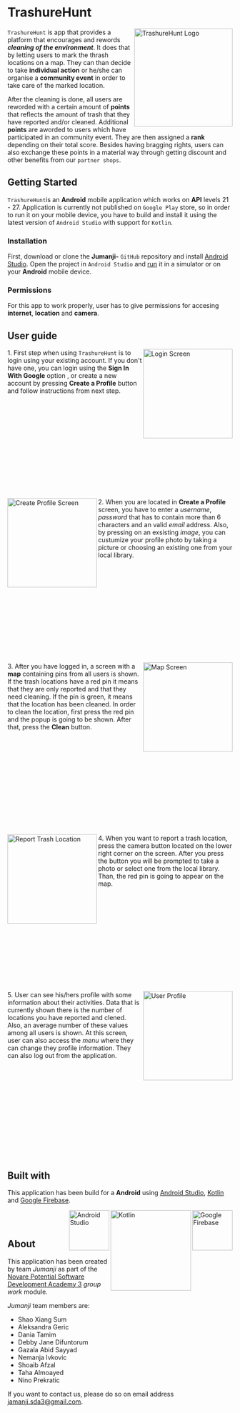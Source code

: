 # TrashureHunt

<img src="https://github.com/ninoprek/Jumanji-/blob/readme/app/readmeRes/Readme_Logo.png" alt="TrashureHunt Logo" width="220" align="right">

`TrashureHunt` is app that provides a platform that encourages and rewords __*cleaning of the environment*__. It does that by letting users to mark the thrash locations on a map. They can than decide to take __individual action__ or he/she can organise a __community event__ in order to take care of the marked location. 

After the cleaning is done, all users are reworded with a certain amount of __points__ that reflects the amount of trash that they have reported and/or cleaned. Additional __points__ are aworded to users which have participated in an community event. They are then assigned a __rank__ depending on their total score. Besides having bragging rights, users can also exchange these points in a material way through getting discount and other benefits from our `partner shops`.

## Getting Started

`TrashureHunt`is an __Android__ mobile application which works on __API__ levels 21 - 27. Application is currently not published on `Google Play` store, so in order to run it on your mobile device, you have to build and install it using the latest version of `Android Studio` with support for `Kotlin`.

### Installation

First, download or clone the __Jumanji-__ `GitHub` repository and install [Android Studio](https://developer.android.com/studio/). Open the project in `Android Studio` and [run](https://developer.android.com/training/basics/firstapp/running-app) it in a simulator or on your __Android__ mobile device.

### Permissions

For this app to work properly, user has to give permissions for accesing __internet__, __location__ and __camera__.  

## User guide
<img src="https://github.com/ninoprek/Jumanji-/blob/readme/app/readmeRes/Screenshot_1526387808.png" alt="Login Screen" width="200" align="right">1. First step when using `TrashureHunt` is to login using your existing account. If you don't have one, you can login using the __Sign In With Google__ option , or create a new account by pressing __Create a Profile__ button and follow instructions from next step.

<p align="center">
  <br><br><br><br><br><br>
  <br><br><br><br><br><br>
</p>

<img src="https://github.com/ninoprek/Jumanji-/blob/readme/app/readmeRes/Screenshot_1526387830.png" alt="Create Profile Screen" width="200" align="left">2. When you are located in __Create a Profile__ screen, you have to enter a _username_, _password_ that has to contain more than 6 characters and an valid _email_ address. Also, by pressing on an exsisting _image_, you can custumize your profile photo by taking a picture or choosing an existing one from your local library.

<p align="center">
  <br><br><br><br><br><br>
  <br><br><br><br><br><br>
</p>

<img src="https://github.com/ninoprek/Jumanji-/blob/readme/app/readmeRes/Screenshot_2018-05-15-14-50-09.png" alt="Map Screen" width="200" align="right">3. After you have logged in, a screen with a __map__ containing pins from all users is shown. If the trash locations have a red pin it means that they are only reported and that they need cleaning. If the pin is green, it means that the location has been cleaned. In order to clean the location, first press the red pin and the popup is going to be shown. After that, press the __Clean__ button.   

<p align="center">
  <br><br><br><br><br><br>
  <br><br><br><br><br><br>
</p>

<img src="https://github.com/ninoprek/Jumanji-/blob/readme/app/readmeRes/Screenshot_1526393480.png" alt="Report Trash Location" width="200" align="left">4. When you want to report a trash location, press the camera button located on the lower right corner on the screen. After you press the button you will be prompted to take a photo or select one from the local library. Than, the red pin is going to appear on the map.

<p align="center">
  <br><br><br><br><br><br>
  <br><br><br><br><br><br>
</p>

<img src="https://github.com/ninoprek/Jumanji-/blob/master/app/readmeRes/Screenshot_1526473126.png" alt="User Profile" width="200" align="right">5. User can see his/hers profile with some information about their activities. Data that is currently shown there is the number of locations you have reported and clened. Also, an average number of these values among all users is shown. At this screen, user can also access the _menu_ where they can change they profile information. They can also log out from the application. 

<p align="center">
  <br><br><br><br><br><br>
  <br><br><br><br><br><br>
</p>

## Built with

This application has been build for a __Android__ using [Android Studio](https://developer.android.com/studio/), [Kotlin](http://kotlinlang.org/) and [Google Firebase](https://firebase.google.com/). 

<img src="https://github.com/ninoprek/Jumanji-/blob/readme/app/readmeRes/touchicon-180.png" alt="Google Firebase" width="90" align="right">
<img src="https://github.com/ninoprek/Jumanji-/blob/readme/app/readmeRes/Kotlin-A-New-Programming-Platform-For-Android-Developers.png" alt="Kotlin" width="180" align="right"> 
<img src="https://github.com/ninoprek/Jumanji-/blob/readme/app/readmeRes/Android_Studio_icon.svg.png" alt="Android Studio" width="90" align="right">
<p align="center">
  <br><br>
</p>

## About 

This application has been created by team _Jumanji_ as part of the [Novare Potential Software Development Academy 3](https://www.novarepotential.com/software-development-academy-eng/) _group work_ module. 

_Jumanji_ team members are: 

  * Shao Xiang Sum
  * Aleksandra Geric
  * Dania Tamim
  * Debby Jane Difuntorum
  * Gazala Abid Sayyad
  * Nemanja Ivkovic
  * Shoaib Afzal
  * Taha Almoayed
  * Nino Prekratic
  
If you want to contact us, please do so on email address <jamanji.sda3@gmail.com>.

